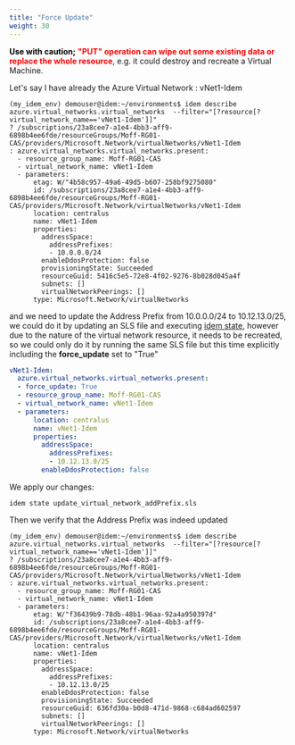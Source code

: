 ```yaml
---
title: "Force Update"
weight: 30
---
```


<b style="color:black;">Use
with caution;</b> <b style="color:red;">"PUT" operation can  wipe out some existing data or replace the whole resource</b>, e.g. it could destroy and recreate a Virtual Machine.

Let's say I have already the Azure Virtual Network : vNet1-Idem 

```shell
(my_idem_env) demouser@idem:~/environments$ idem describe azure.virtual_networks.virtual_networks  --filter="[?resource[?virtual_network_name=='vNet1-Idem']]" 
? /subscriptions/23a8cee7-a1e4-4bb3-aff9-6898b4ee6fde/resourceGroups/Moff-RG01-CAS/providers/Microsoft.Network/virtualNetworks/vNet1-Idem
: azure.virtual_networks.virtual_networks.present:
  - resource_group_name: Moff-RG01-CAS
  - virtual_network_name: vNet1-Idem
  - parameters:
      etag: W/"4b58c957-49a6-49d5-b607-258bf9275080"
      id: /subscriptions/23a8cee7-a1e4-4bb3-aff9-6898b4ee6fde/resourceGroups/Moff-RG01-CAS/providers/Microsoft.Network/virtualNetworks/vNet1-Idem
      location: centralus
      name: vNet1-Idem
      properties:
        addressSpace:
          addressPrefixes:
          - 10.0.0.0/24
        enableDdosProtection: false
        provisioningState: Succeeded
        resourceGuid: 5416c5e5-72e8-4f02-9276-8b028d045a4f
        subnets: []
        virtualNetworkPeerings: []
      type: Microsoft.Network/virtualNetworks
```
and we need to update the Address Prefix from 10.0.0.0/24 to 10.12.13.0/25, we could do it by updating an SLS file and executing [idem state](/Use-Cases/SLS-States/), however due to the nature of the virtual network resource, it needs to be recreated, so we could only do it by running the same SLS file but this time explicitly including the <b>force_update</b> set to "True"

```yaml
vNet1-Idem:
  azure.virtual_networks.virtual_networks.present:
  - force_update: True
  - resource_group_name: Moff-RG01-CAS
  - virtual_network_name: vNet1-Idem
  - parameters:
      location: centralus
      name: vNet1-Idem
      properties:
        addressSpace:
          addressPrefixes:
          - 10.12.13.0/25
        enableDdosProtection: false

```
We apply our changes:

```shell
idem state update_virtual_network_addPrefix.sls
```

Then we verify that the Address Prefix was indeed updated

```shell
(my_idem_env) demouser@idem:~/environments$ idem describe azure.virtual_networks.virtual_networks  --filter="[?resource[?virtual_network_name=='vNet1-Idem']]" 
? /subscriptions/23a8cee7-a1e4-4bb3-aff9-6898b4ee6fde/resourceGroups/Moff-RG01-CAS/providers/Microsoft.Network/virtualNetworks/vNet1-Idem
: azure.virtual_networks.virtual_networks.present:
  - resource_group_name: Moff-RG01-CAS
  - virtual_network_name: vNet1-Idem
  - parameters:
      etag: W/"f36439b9-78db-48b1-96aa-92a4a950397d"
      id: /subscriptions/23a8cee7-a1e4-4bb3-aff9-6898b4ee6fde/resourceGroups/Moff-RG01-CAS/providers/Microsoft.Network/virtualNetworks/vNet1-Idem
      location: centralus
      name: vNet1-Idem
      properties:
        addressSpace:
          addressPrefixes:
          - 10.12.13.0/25
        enableDdosProtection: false
        provisioningState: Succeeded
        resourceGuid: 636fd30a-b0d8-471d-9868-c684ad602597
        subnets: []
        virtualNetworkPeerings: []
      type: Microsoft.Network/virtualNetworks
```
<script id="asciicast-2Ae7Ar7RECBy8Io3124LEh3Wk" src="https://asciinema.org/a/2Ae7Ar7RECBy8Io3124LEh3Wk.js" async theme="asciinema" data-autoplay="true" data-size="small" loop="true"></script>
